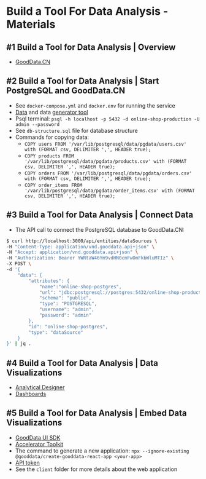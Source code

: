 # Build a Tool For Data Analysis - Materials

## #1 Build a Tool for Data Analysis | Overview

- [GoodData.CN](https://www.gooddata.com/developers/cloud-native/)

## #2 Build a Tool for Data Analysis | Start PostgreSQL and GoodData.CN

- See `docker-compose.yml` and `docker.env` for running the service
- [Data](https://github.com/patrikbraborec/data-generator/tree/main/data) and data [generator tool](https://github.com/patrikbraborec/data-generator)
- Psql terminal: `psql -h localhost -p 5432 -d online-shop-production -U admin --password`
- See `db-structure.sql` file for database structure
- Commands for copying data:
  - `COPY users FROM '/var/lib/postgresql/data/pgdata/users.csv' with (FORMAT csv, DELIMITER ',', HEADER true);`
  - `COPY products FROM '/var/lib/postgresql/data/pgdata/products.csv' with (FORMAT csv, DELIMITER ',', HEADER true);`
  - `COPY orders FROM '/var/lib/postgresql/data/pgdata/orders.csv' with (FORMAT csv, DELIMITER ',', HEADER true);`
  - `COPY order_items FROM '/var/lib/postgresql/data/pgdata/order_items.csv' with (FORMAT csv, DELIMITER ',', HEADER true);`

## #3 Build a Tool for Data Analysis | Connect Data

- The API call to connect the PostgreSQL database to GoodData.CN:

```bash
$ curl http://localhost:3000/api/entities/dataSources \
-H "Content-Type: application/vnd.gooddata.api+json" \
-H "Accept: application/vnd.gooddata.api+json" \
-H "Authorization: Bearer YWRtaW46Ym9vdHN0cmFwOmFkbWluMTIz" \
-X POST \
-d '{
    "data": {
        "attributes": {
            "name":"online-shop-postgres",
            "url": "jdbc:postgresql://postgres:5432/online-shop-production",
            "schema": "public",
            "type": "POSTGRESQL",
            "username": "admin",
            "password": "admin"
        },
        "id": "online-shop-postgres",
        "type": "dataSource"
    }
}' | jq .
```

## #4 Build a Tool for Data Analysis | Data Visualizations

- [Analytical Designer](https://www.gooddata.com/developers/cloud-native/doc/1.6/analytics/ad/visualizations/)
- [Dashboards](https://www.gooddata.com/developers/cloud-native/doc/1.6/analytics/dashboards/)

## #5 Build a Tool for Data Analysis | Embed Data Visualizations

- [GoodData UI SDK](https://sdk.gooddata.com/gooddata-ui/docs/about_gooddataui.html)
- [Accelerator Toolkit](https://sdk.gooddata.com/gooddata-ui/docs/create_new_application.html)
- The command to generate a new application: `npx --ignore-existing @gooddata/create-gooddata-react-app <your-app>`
- [API token](https://www.gooddata.com/developers/cloud-native/doc/1.6/getting-started/install/)
- See the `client` folder for more details about the web application